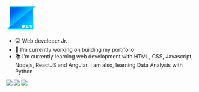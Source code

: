 <img src="logozeneto.png" width="80"/> 

- :computer: Web developer Jr. 
- 🔭 I’m currently working on building my portifolio
- :books: I’m currently learning web development with HTML, CSS, Javascript, Nodejs, ReactJS and Angular. I am also, learning Data Analysis with Python

[<img src="https://img.shields.io/badge/Gmail-D14836?style=for-the-badge&logo=gmail&logoColor=white" />](mailto:josepsneto@gmail.com) [<img src="https://img.shields.io/badge/LinkedIn-0077B5?style=for-the-badge&logo=linkedin&logoColor=white" />](https://www.linkedin.com/in/ze-nto/)  [<img src="https://img.shields.io/badge/Twitter-1DA1F2?style=for-the-badge&logo=twitter&logoColor=white" />](https://www.twitter.com/ze_nto/) 

